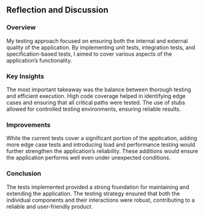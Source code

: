 ## Reflection and Discussion

### Overview

My testing approach focused on ensuring both the internal and external quality of the application. By implementing unit tests, integration tests, and specification-based tests, I aimed to cover various aspects of the application’s functionality.

### Key Insights

The most important takeaway was the balance between thorough testing and efficient execution. High code coverage helped in identifying edge cases and ensuring that all critical paths were tested. The use of stubs allowed for controlled testing environments, ensuring reliable results.

### Improvements

While the current tests cover a significant portion of the application, adding more edge case tests and introducing load and performance testing would further strengthen the application’s reliability. These additions would ensure the application performs well even under unexpected conditions.

### Conclusion

The tests implemented provided a strong foundation for maintaining and extending the application. The testing strategy ensured that both the individual components and their interactions were robust, contributing to a reliable and user-friendly product.
